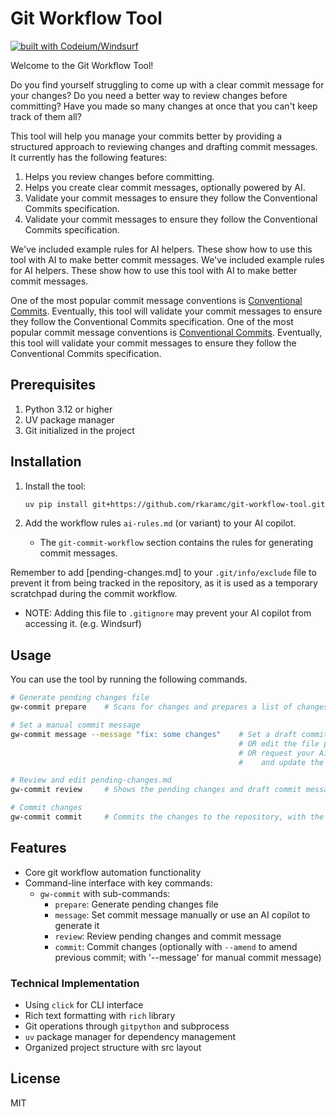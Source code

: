 # Git Workflow Tool

[![built with Codeium/Windsurf](https://codeium.com/badges/main)](https://codeium.com/windsurf)

Welcome to the Git Workflow Tool!

Do you find yourself struggling to come up with a clear commit message for your changes? Do you need a better way to review changes before committing? Have you made so many changes at once that you can't keep track of them all?

This tool will help you manage your commits better by providing a structured approach to reviewing changes and drafting commit messages. It currently has the following features: 
1. Helps you review changes before committing.
2. Helps you create clear commit messages, optionally powered by AI.
3. Validate your commit messages to ensure they follow the Conventional Commits specification.
3. Validate your commit messages to ensure they follow the Conventional Commits specification.

We've included example rules for AI helpers. These show how to use this tool with AI to make better commit messages.
We've included example rules for AI helpers. These show how to use this tool with AI to make better commit messages.

One of the most popular commit message conventions is [Conventional Commits](https://www.conventionalcommits.org/en/v1.0.0-beta.2/). Eventually, this tool will validate your commit messages to ensure they follow the Conventional Commits specification.
One of the most popular commit message conventions is [Conventional Commits](https://www.conventionalcommits.org/en/v1.0.0-beta.2/). Eventually, this tool will validate your commit messages to ensure they follow the Conventional Commits specification.

## Prerequisites

1. Python 3.12 or higher
2. UV package manager
3. Git initialized in the project

## Installation

1. Install the tool:
   ```bash
   uv pip install git+https://github.com/rkaramc/git-workflow-tool.git
   ```

2. Add the workflow rules `ai-rules.md` (or variant) to your AI copilot. 
   - The `git-commit-workflow` section contains the rules for generating commit messages.

Remember to add [pending-changes.md] to your `.git/info/exclude` file to prevent it from being tracked in the repository, as it is used as a temporary scratchpad during the commit workflow.
   - NOTE: Adding this file to `.gitignore` may prevent your AI copilot from accessing it. (e.g. Windsurf)

## Usage

You can use the tool by running the following commands.

```bash
# Generate pending changes file
gw-commit prepare    # Scans for changes and prepares a list of changes for review

# Set a manual commit message
gw-commit message --message "fix: some changes"    # Set a draft commit message provided by the user
                                                   # OR edit the file pending-changes.md in an editor
                                                   # OR request your AI copilot to generate a draft commit message 
                                                   #    and update the file pending-changes.md directly

# Review and edit pending-changes.md
gw-commit review     # Shows the pending changes and draft commit message for review

# Commit changes
gw-commit commit     # Commits the changes to the repository, with the commit message provided by the user
```

## Features
- Core git workflow automation functionality
- Command-line interface with key commands:
  - `gw-commit` with sub-commands:
    - `prepare`: Generate pending changes file
    - `message`: Set commit message manually or use an AI copilot to generate it
    - `review`: Review pending changes and commit message
    - `commit`: Commit changes (optionally with `--amend` to amend previous commit; with '--message' for manual commit message)


### Technical Implementation
- Using `click` for CLI interface
- Rich text formatting with `rich` library
- Git operations through `gitpython` and subprocess
- `uv` package manager for dependency management
- Organized project structure with src layout

## License

MIT
